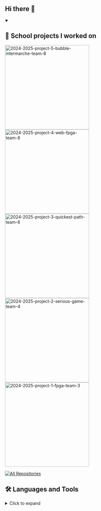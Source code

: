 ## Hi there 👋



</details>

<details open>
  <summary><h2>📘 School projects I worked on</h2></summary>

  <p align="left">
    <a href="https://github.com/algosup/2024-2025-project-5-bubble-intermarche-team-8"><img width="278" src="https://denvercoder1-github-readme-stats.vercel.app/api/pin/?username=algosup&repo=2024-2025-project-5-bubble-intermarche-team-8&theme=radical&hide_border=false&show_icons=true" alt="2024-2025-project-5-bubble-intermarche-team-8"></a>
    <a href="2024-2025-project-4-web-fpga-team-8"><img width="278" src="https://denvercoder1-github-readme-stats.vercel.app/api/pin/?username=algosup&repo=2024-2025-project-4-web-fpga-team-8&theme=radical&hide_border=false&show_icons=true" alt="2024-2025-project-4-web-fpga-team-8"></a>
    <a href="https://github.com/algosup/2024-2025-project-3-quickest-path-team-6"><img width="278" src="https://denvercoder1-github-readme-stats.vercel.app/api/pin/?username=algosup&repo=2024-2025-project-3-quickest-path-team-6&theme=radical&hide_border=false&show_icons=true" alt="2024-2025-project-3-quickest-path-team-6"></a>
    <a href="https://github.com/algosup/2024-2025-project-2-serious-game-team-4"><img width="278" src="https://denvercoder1-github-readme-stats.vercel.app/api/pin/?username=algosup&repo=2024-2025-project-2-serious-game-team-4&theme=radical&hide_border=false&show_icons=true" alt="2024-2025-project-2-serious-game-team-4"></a>
    <a href="https://github.com/algosup/2024-2025-project-1-fpga-team-3"><img width="278" src="https://denvercoder1-github-readme-stats.vercel.app/api/pin/?username=algosup&repo=2024-2025-project-1-fpga-team-3&theme=radical&hide_border=false&show_icons=true" alt="2024-2025-project-1-fpga-team-3"></a>
  </p>

  <a href="https://github.com/Mariem-Zaiane?tab=repositories"><img alt="All Repositories" title="All Repositories" src="https://custom-icon-badges.demolab.com/badge/-Click%20Here%20For%20All%20My%20Repos-1F222E?style=for-the-badge&logoColor=aqua&logo=repo"/></a>
</details>

## 🛠 Languages and Tools  
<details>  
  <summary>Click to expand</summary>  

  ### 🖥️ Languages  
  <p align="left">  
    <img src="https://cdn.jsdelivr.net/gh/devicons/devicon/icons/html5/html5-original.svg" alt="HTML" width="40" height="40"/>  
    <img src="https://cdn.jsdelivr.net/gh/devicons/devicon/icons/javascript/javascript-original.svg" alt="JavaScript" width="40" height="40"/>  
    <img src="https://cdn.jsdelivr.net/gh/devicons/devicon/icons/cplusplus/cplusplus-original.svg" alt="C++" width="40" height="40"/>  
    <img src="https://cdn.jsdelivr.net/gh/devicons/devicon/icons/react/react-original.svg" alt="React" width="40" height="40"/>  
    <img src="https://cdn.jsdelivr.net/gh/devicons/devicon/icons/java/java-original.svg" alt="Java" width="40" height="40"/>  
    <img src="https://cdn.jsdelivr.net/gh/devicons/devicon/icons/nodejs/nodejs-original.svg" alt="Node.js" width="40" height="40"/>  
    <img src="https://upload.wikimedia.org/wikipedia/commons/7/7b/Verilog_logo.svg" alt="Verilog" width="40" height="40"/>  
    <img src="https://cdn.jsdelivr.net/gh/devicons/devicon/icons/c/c-original.svg" alt="C" width="40" height="40"/>  
    <img src="https://cdn.jsdelivr.net/gh/devicons/devicon/icons/godot/godot-original.svg" alt="Godot" width="40" height="40"/>  
  </p>  

  ### 🔧 Tools  
  <p align="left">  
    <img src="https://cdn.jsdelivr.net/gh/devicons/devicon/icons/vscode/vscode-original.svg" alt="VS Code" width="40" height="40"/>  
    <img src="https://cdn.jsdelivr.net/gh/devicons/devicon/icons/github/github-original.svg" alt="GitHub" width="40" height="40"/>  
    <img src="https://upload.wikimedia.org/wikipedia/commons/4/4a/Obsidian_icon.svg" alt="Obsidian" width="40" height="40"/>  
    <img src="https://upload.wikimedia.org/wikipedia/commons/7/7e/Gmail_icon_(2020).svg" alt="Gmail" width="40" height="40"/>  
    <img src="https://cdn.jsdelivr.net/gh/devicons/devicon/icons/windows8/windows8-original.svg" alt="Windows" width="40" height="40"/>  
    <img src="https://cdn.jsdelivr.net/gh/devicons/devicon/icons/figma/figma-original.svg" alt="Figma" width="40" height="40"/>  
    <img src="https://cdn.jsdelivr.net/gh/devicons/devicon/icons/xd/xd-line.svg" alt="Adobe XD" width="40" height="40"/>  
    <img src="https://cdn.jsdelivr.net/gh/devicons/devicon/icons/markdown/markdown-original.svg" alt="Markdown" width="40" height="40"/>  
  </p>  

</details>  


<!--
**Mariem-Zaiane/Mariem-Zaiane** is a ✨ _special_ ✨ repository because its `README.md` (this file) appears on your GitHub profile.

Here are some ideas to get you started:

- 🔭 I’m currently working on ...
- 🌱 I’m currently learning ...
- 👯 I’m looking to collaborate on ...
- 🤔 I’m looking for help with ...
- 💬 Ask me about ...
- 📫 How to reach me: ...
- 😄 Pronouns: ...
- ⚡ Fun fact: ...
-->

